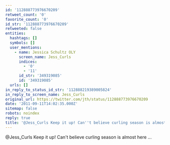 ```yaml
---
id: '112888773976670209'
retweet_count: '0'
favorite_count: '0'
id_str: '112888773976670209'
retweeted: false
entities:
  hashtags: []
  symbols: []
  user_mentions:
    - name: Jessica Schultz OLY
      screen_name: Jess_Curls
      indices:
        - '0'
        - '11'
      id_str: '349319085'
      id: '349319085'
  urls: []
in_reply_to_status_id_str: '112888219389005824'
in_reply_to_screen_name: Jess_Curls
original_url: https://twitter.com/jth/status/112888773976670209
date: '2011-09-11T14:02:35.000Z'
sitemap: false
robots: noindex
reply: true
title: '@Jess_Curls Keep it up! Can''t believe curling season is almost here ...'
---
```


@Jess_Curls Keep it up! Can't believe curling season is almost here ...